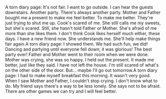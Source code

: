 A torn diary page:
It's not fair. I want to go outside. I can hear the guests downstairs. Another party. There's always another party. Mother and Father bought me a present to make me feel better. To make me better. They're just trying to shut me up.
Cook's scared of me. She still calls me my sweets, but she's scared. Still, she hasn't told Father or Mother. She's afraid of me more than she likes them. I don't think Cook likes herself much either, these days.
I have a new friend now.
She understands me.
She'll help make things fair again.A torn diary page:
I showed them. We had such fun, we did! Dancing and partying until everyone fell down; it was glorious! The best party ever! Father and Mother went to their room when we were done. Mother was crying, she was so happy. I held out the present. It made me better, just like they said.
I have not left the house. I'm still scared of what's on the other side of the door. But... maybe I'll go out tomorrow.A torn diary page:
I had to make myself breakfast this morning. It wasn't very good. When I saw Mother and Father, I couldn't stop crying. I don't know what to do.
My friend says there's a way to be less lonely. She says not to be afraid. There are other games we can try and I will feel better.